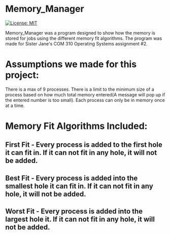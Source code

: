 # Memory_Manager
[![License: MIT](https://img.shields.io/badge/License-MIT-yellow.svg)](https://github.com/TheWolfBadger/Memory_Manager/blob/master/LICENSE)

Memory_Manager was a program designed to show how the memory is stored for jobs using the different memory fit algorithms. The program was made for Sister Jane's COM 310 Operating Systems assignment #2.
# Assumptions we made for this project:
There is a max of 9 processes.
There is a limit to the minimum size of a process based on how much total memory entered(A message will pop up if the entered number is too small).
Each process can only be in memory once at a time.

# Memory Fit Algorithms Included:
## First Fit - Every process is added to the first hole it can fit in. If it can not fit in any hole, it will not be added.
## Best Fit - Every process is added into the smallest hole it can fit in. If it can not fit in any hole, it will not be added.
## Worst Fit - Every process is added into the largest hole it. If it can not fit in any hole, it will not be added.
